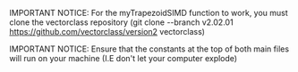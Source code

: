 IMPORTANT NOTICE: For the myTrapezoidSIMD function to work, you must clone the vectorclass repository (git clone --branch v2.02.01 https://github.com/vectorclass/version2 vectorclass)


IMPORTANT NOTICE: Ensure that the constants at the top of both main files will run on your machine (I.E don't let your computer explode)
